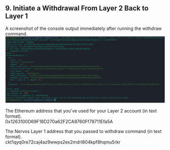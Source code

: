 ## 9. Initiate a Withdrawal From Layer 2 Back to Layer 1

A screenshot of the console output immediately after running the withdraw command.
![withdrawal](https://github.com/skinnynoizze/nervosbounty/blob/main/withdrawal.png)

The Ethereum address that you've used for your Layer 2 account (in text format).  
0x1263100D69F18D270a62F2CA9760Ff79711Efa5A

The Nervos Layer 1 address that you passed to withdraw command (in text format).  
ckt1qyq0re72caj4az9wwps2ex2mdrl804kpf8hqmu5rkr
